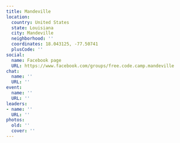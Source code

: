 ```yaml
---
title: Mandeville
location:
  country: United States
  state: Louisiana
  city: Mandeville
  neighborhood: ''
  coordinates: 18.043125, -77.50741
  plusCode: ''
social:
  name: Facebook page
  URL: https://www.facebook.com/groups/free.code.camp.mandeville
chat:
  name: ''
  URL: ''
event:
  name: ''
  URL: ''
leaders:
- name: ''
  URL: ''
photos:
  old: ''
  cover: ''
---
```

